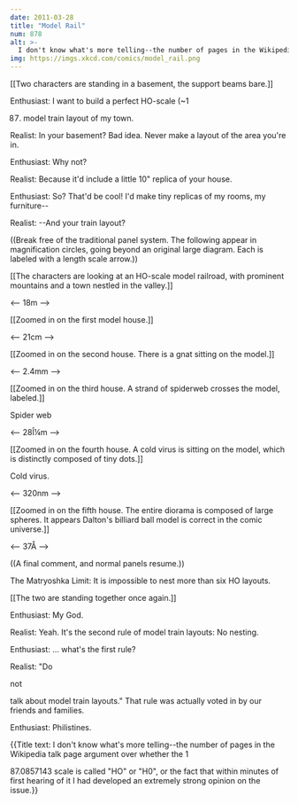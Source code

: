 ```yaml
---
date: 2011-03-28
title: "Model Rail"
num: 878
alt: >-
  I don't know what's more telling--the number of pages in the Wikipedia talk page argument over whether the 1/87.0857143 scale is called "HO" or "H0", or the fact that within minutes of first hearing of it I had developed an extremely strong opinion on the issue.
img: https://imgs.xkcd.com/comics/model_rail.png
---
```

[[Two characters are standing in a basement, the support beams bare.]]

Enthusiast: I want to build a perfect HO-scale (~1

87) model train layout of my town.

Realist: In your basement?  Bad idea.  Never make a layout of the area you're in.

Enthusiast: Why not?

Realist: Because it'd include a little 10" replica of your house.

Enthusiast: So? That'd be cool! I'd make tiny replicas of my rooms, my furniture--

Realist: --And your train layout?

((Break free of the traditional panel system.  The following appear in magnification circles, going beyond an original large diagram.  Each is labeled with a length scale arrow.))

[[The characters are looking at an HO-scale model railroad, with prominent mountains and a town nestled in the valley.]]

<-- 18m -->

[[Zoomed in on the first model house.]]

<-- 21cm -->

[[Zoomed in on the second house.  There is a gnat sitting on the model.]]

<-- 2.4mm -->

[[Zoomed in on the third house.  A strand of spiderweb crosses the model, labeled.]]

Spider web

<-- 28Î¼m -->

[[Zoomed in on the fourth house.  A cold virus is sitting on the model, which is distinctly composed of tiny dots.]]

Cold virus.

<-- 320nm -->

[[Zoomed in on the fifth house.  The entire diorama is composed of large spheres.  It appears Dalton's billiard ball model is correct in the comic universe.]]

<-- 37Å -->

((A final comment, and normal panels resume.))

The Matryoshka Limit: It is impossible to nest more than six HO layouts.

[[The two are standing together once again.]]

Enthusiast: My God.

Realist: Yeah. It's the second rule of model train layouts: No nesting.

Enthusiast: ... what's the first rule?

Realist: "Do 

not

 talk about model train layouts."  That rule was actually voted in by our friends and families.

Enthusiast: Philistines.

{{Title text: I don't know what's more telling--the number of pages in the Wikipedia talk page argument over whether the 1

87.0857143 scale is called "HO" or "H0", or the fact that within minutes of first hearing of it I had developed an extremely strong opinion on the issue.}}